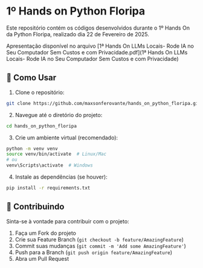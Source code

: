 # 1º Hands on Python Floripa

Este repositório contém os códigos desenvolvidos durante o 1º Hands On da Python Floripa, realizado dia 22 de Fevereiro de 2025.

Apresentação disponível no arquivo [1ª Hands On LLMs Locais- Rode IA no Seu Computador Sem Custos e com Privacidade.pdf](1ª Hands On LLMs Locais- Rode IA no Seu Computador Sem Custos e com Privacidade)

## 🚀 Como Usar

1. Clone o repositório:

```bash
git clone https://github.com/maxsonferovante/hands_on_python_floripa.git
```

2. Navegue até o diretório do projeto:

```bash
cd hands_on_python_floripa
```

3. Crie um ambiente virtual (recomendado):

```bash
python -m venv venv
source venv/bin/activate  # Linux/Mac
# ou
venv\Scripts\activate  # Windows
```

4. Instale as dependências (se houver):

```bash
pip install -r requirements.txt
```

## 🤝 Contribuindo

Sinta-se à vontade para contribuir com o projeto:

1. Faça um Fork do projeto
2. Crie sua Feature Branch (`git checkout -b feature/AmazingFeature`)
3. Commit suas mudanças (`git commit -m 'Add some AmazingFeature'`)
4. Push para a Branch (`git push origin feature/AmazingFeature`)
5. Abra um Pull Request
